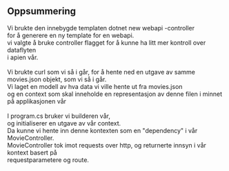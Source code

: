 ## Oppsummering

Vi brukte den innebygde templaten dotnet new webapi -controller<br>
for å generere en ny template for en webapi.<br>
vi valgte å bruke controller flagget for å kunne ha litt mer kontroll over dataflyten<br>
i apien vår. <br>
<br>
Vi brukte curl som vi så i går, for å hente ned en utgave av samme movies.json objekt, som vi så i går.<br>
Vi laget en modell av hva data vi ville hente ut fra movies.json<br>
og en context som skal inneholde en representasjon av denne filen i minnet på applikasjonen vår<br>
<br>
I program.cs bruker vi builderen vår,<br>
og initialiserer en utgave av vår context.<br>
Da kunne vi hente inn denne kontexten som en "dependency" i vår MovieController.<br>
MovieController tok imot requests over http, og returnerte innsyn i vår kontext basert på<br>
requestparametere og route.
